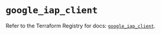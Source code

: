 # `google_iap_client`

Refer to the Terraform Registry for docs: [`google_iap_client`](https://registry.terraform.io/providers/hashicorp/google-beta/6.8.0/docs/resources/google_iap_client).
